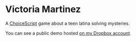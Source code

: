 # Victoria Martinez

A [ChoiceScript](https://www.choiceofgames.com/make-your-own-games/choicescript-intro/)
game about a teen latina solving mysteries.

You can see a public demo hosted [on my Dropbox account](https://dl.dropboxusercontent.com/u/21961833/choicescript/victoria_martinez/index.html).
